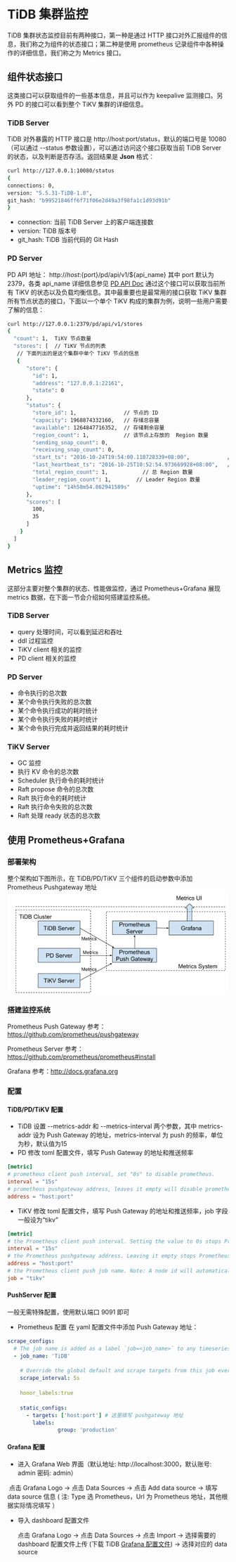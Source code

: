 # TiDB 集群监控

TiDB 集群状态监控目前有两种接口，第一种是通过 HTTP 接口对外汇报组件的信息，我们称之为组件的状态接口；第二种是使用 prometheus 记录组件中各种操作的详细信息，我们称之为 Metrics 接口。

## 组件状态接口

这类接口可以获取组件的一些基本信息，并且可以作为 keepalive 监测接口。另外 PD 的接口可以看到整个 TiKV 集群的详细信息。

### TiDB Server
TiDB 对外暴露的 HTTP 接口是 http://host:port/status，默认的端口号是 10080 （可以通过 --status 参数设置），可以通过访问这个接口获取当前 TiDB Server 的状态，以及判断是否存活。返回结果是 **Json** 格式：
```bash
curl http://127.0.0.1:10080/status
{
connections: 0,
version: "5.5.31-TiDB-1.0",
git_hash: "b99521846ff6f71f06e2d49a3f98fa1c1d93d91b"
}
```
+ connection: 当前 TiDB Server 上的客户端连接数
+ version: TiDB 版本号
+ git_hash: TiDB 当前代码的 Git Hash

### PD Server
PD API 地址： http://${host}:${port}/pd/api/v1/${api_name}
其中 port 默认为 2379，各类 api_name 详细信息参见 [PD API Doc](https://cdn.rawgit.com/pingcap/docs/master/op-guide/pd-api-v1.html)
通过这个接口可以获取当前所有 TiKV 的状态以及负载均衡信息。其中最重要也是最常用的接口获取 TiKV 集群所有节点状态的接口，下面以一个单个 TiKV 构成的集群为例，说明一些用户需要了解的信息：
```bash
curl http://127.0.0.1:2379/pd/api/v1/stores
{
  "count": 1,  TiKV 节点数量
  "stores": [  // TiKV 节点的列表
   // 下面列出的是这个集群中单个 TiKV 节点的信息 
   {
      "store": {
        "id": 1,
        "address": "127.0.0.1:22161",
        "state": 0
      },
      "status": {
        "store_id": 1,               // 节点的 ID
        "capacity": 1968874332160,   // 存储总容量
        "available": 1264847716352,  // 存储剩余容量
        "region_count": 1,           // 该节点上存放的  Region 数量
        "sending_snap_count": 0,
        "receiving_snap_count": 0,
        "start_ts": "2016-10-24T19:54:00.110728339+08:00",            // 启动时间
        "last_heartbeat_ts": "2016-10-25T10:52:54.973669928+08:00",   // 最后一次心跳时间
        "total_region_count": 1,           // 总 Region 数量
        "leader_region_count": 1,        // Leader Region 数量
        "uptime": "14h58m54.862941589s"
      },
      "scores": [
        100,
        35
      ]
    }
  ]
}
```

## Metrics 监控
这部分主要对整个集群的状态、性能做监控，通过 Prometheus+Grafana 展现 metrics 数据，在下面一节会介绍如何搭建监控系统。

### TiDB Server
+ query 处理时间，可以看到延迟和吞吐
+ ddl 过程监控
+ TiKV client 相关的监控
+ PD client 相关的监控

### PD Server
+ 命令执行的总次数
+ 某个命令执行失败的总次数
+ 某个命令执行成功的耗时统计
+ 某个命令执行失败的耗时统计
+ 某个命令执行完成并返回结果的耗时统计

### TiKV Server

+ GC 监控
+ 执行 KV 命令的总次数
+ Scheduler 执行命令的耗时统计
+ Raft propose 命令的总次数
+ Raft 执行命令的耗时统计
+ Raft 执行命令失败的总次数
+ Raft 处理 ready 状态的总次数

## 使用 Prometheus+Grafana
### 部署架构
整个架构如下图所示，在 TiDB/PD/TiKV 三个组件的启动参数中添加 Prometheus Pushgateway 地址
![architecture](./monitor.png)

### 搭建监控系统
Prometheus Push Gateway
参考：https://github.com/prometheus/pushgateway

Prometheus Server
参考： https://github.com/prometheus/prometheus#install

Grafana
参考：http://docs.grafana.org


### 配置
#### TiDB/PD/TiKV 配置
+ TiDB
设置 --metrics-addr 和 --metrics-interval 两个参数，其中 metrics-addr 设为 Push Gateway 的地址，metrics-interval 为 push 的频率，单位为秒，默认值为15
+ PD
修改 toml 配置文件，填写 Push Gateway 的地址和推送频率
```toml
[metric]
# prometheus client push interval, set "0s" to disable prometheus.
interval = "15s"
# prometheus pushgateway address, leaves it empty will disable prometheus.
address = "host:port"
```

+ TiKV
修改 toml 配置文件，填写 Push Gateway 的地址和推送频率，job 字段一般设为“tikv”
```toml
[metric]
# the Prometheus client push interval. Setting the value to 0s stops Prometheus client from pushing.
interval = "15s"
# the Prometheus pushgateway address. Leaving it empty stops Prometheus client from pushing.
address = "host:port"
# the Prometheus client push job name. Note: A node id will automatically append, e.g., "tikv_1".
job = "tikv"
```

#### PushServer 配置
一般无需特殊配置，使用默认端口 9091 即可
 
+ Prometheus 配置
在 yaml 配置文件中添加 Push Gateway  地址：
```yaml
scrape_configs:
  # The job name is added as a label `job=<job_name>` to any timeseries scraped from this config.
  - job_name: 'TiDB'

    # Override the global default and scrape targets from this job every 5 seconds.
    scrape_interval: 5s
    
    honor_labels:true
    
    static_configs:
      - targets: ['host:port'] # 这里填写 pushgateway 地址
        labels:
                group: 'production'
```
#### Grafana 配置

+ 进入 Grafana Web 界面（默认地址: http://localhost:3000，默认账号: admin 密码: admin）

  点击 Grafana Logo -> 点击 Data Sources -> 点击 Add data source -> 填写 data source 信息 ( 注: Type 选 Prometheus，Url 为 Prometheus 地址，其他根据实际情况填写 ）

+ 导入 dashboard 配置文件

  点击 Grafana Logo -> 点击 Data Sources -> 点击 Import -> 选择需要的 dashboard 配置文件上传 (下载 TiDB [ Grafana 配置文件](https://github.com/pingcap/docs/tree/master/etc)) -> 选择对应的 data source
